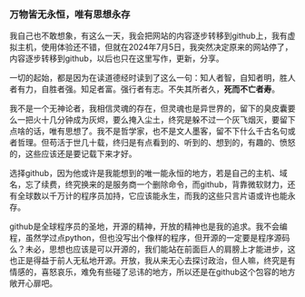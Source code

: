 ### 万物皆无永恒，唯有思想永存

我自己也不敢想象，有这么一天，我会把网站的内容逐步转移到github上，我有虚拟主机，使用体验还不错，但就在2024年7月5日，我突然决定原来的网站停了，内容逐步转移到github，以后也只在这里写作，更新，分享。

一切的起始，都是因为在读道德经时读到了这么一句：知人者智，自知者明，胜人者有力，自胜者强。知足者富。强行者有志。不失其所者久，**死而不亡者寿**。

我不是一个无神论者，我相信灵魂的存在，但灵魂也是异世界的，留下的臭皮囊要么一把火十几分钟成为灰烬，要么掩入尘土，终究是躲不过一个灰飞烟灭，要留下点啥的话，唯有思想了。我不是哲学家，也不是文人墨客，留不下什么千古名句或者哲理。但苟活于世几十载，终归是有点看到的、听到的、想到的，有趣的、愤怒的，这些应该还是要记载下来才好。

选择github，因为他或许是我能想到的唯一能永恒的地方，若是自己的主机、域名，忘了续费，终究换来的是服务商一个删除命令，而github，背靠微软财力，还有全球数以千万计的程序员加持，它应该能永生，而我的这些只言片语或许也能永存。

github是全球程序员的圣地，开源的精神，开放的精神也是我的追求。我不会编程，虽然学过点python，但也没写出个像样的程序，但开源的一定要是程序源码么？未必，思想也应该是可以开源的，我们能站在前面巨人的肩膀上才能进步，这也正是得益于前人无私地开源。开放，我从来无心去探讨政治，但人嘛，终究是有情感的，喜怒哀乐，难免有些碰了忌讳的地方，所以还是在github这个包容的地方敞开心扉吧。



